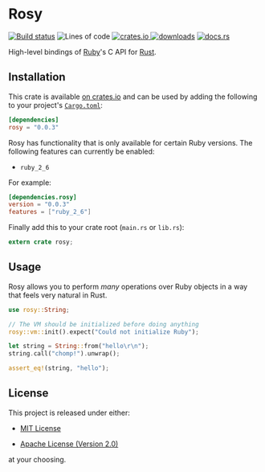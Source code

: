 # Rosy

[![Build status][travis-badge]][travis]
![Lines of code][loc-badge]
[![crates.io][crate-badge] ![downloads][dl-badge]][crate]
[![docs.rs][docs-badge]][docs]

High-level bindings of [Ruby]'s C API for [Rust].

## Installation

This crate is available [on crates.io][crate] and can be used by adding the
following to your project's [`Cargo.toml`]:

```toml
[dependencies]
rosy = "0.0.3"
```

Rosy has functionality that is only available for certain Ruby versions. The
following features can currently be enabled:

- `ruby_2_6`

For example:

```toml
[dependencies.rosy]
version = "0.0.3"
features = ["ruby_2_6"]
```

Finally add this to your crate root (`main.rs` or `lib.rs`):

```rust
extern crate rosy;
```

## Usage

Rosy allows you to perform _many_ operations over Ruby objects in a way that
feels very natural in Rust.

```rust
use rosy::String;

// The VM should be initialized before doing anything
rosy::vm::init().expect("Could not initialize Ruby");

let string = String::from("hello\r\n");
string.call("chomp!").unwrap();

assert_eq!(string, "hello");
```

## License

This project is released under either:

- [MIT License](https://github.com/nvzqz/rosy/blob/master/LICENSE-MIT)

- [Apache License (Version 2.0)](https://github.com/nvzqz/rosy/blob/master/LICENSE-APACHE)

at your choosing.

[Ruby]:         https://www.ruby-lang.org
[Rust]:         https://www.rust-lang.org
[`Cargo.toml`]: https://doc.rust-lang.org/cargo/reference/manifest.html

[travis]:       https://travis-ci.com/oceanpkg/rosy
[travis-badge]: https://travis-ci.com/oceanpkg/rosy.svg?branch=master
[loc-badge]:    https://tokei.rs/b1/github/oceanpkg/rosy?category=code
[crate]:        https://crates.io/crates/rosy
[crate-badge]:  https://img.shields.io/crates/v/rosy.svg
[dl-badge]:     https://img.shields.io/crates/d/rosy.svg
[docs]:         https://docs.rs/rosy
[docs-badge]:   https://docs.rs/rosy/badge.svg
